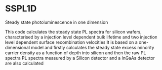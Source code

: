 SSPL1D
======

Steady state photoluminescence in one dimension

This code calculates the steady state PL spectra for silicon wafers,
characterised by a injection level dependent bulk lifetime and two
injection level dependent surface recombination velocities
It is based on a one-dimensional model and firstly calculates the 
steady state excess minority carrier density as a function
of depth into silicon and then the raw PL spectra
PL spectra measured by a Silicon detector and a InGaAs detector are also
calculated
